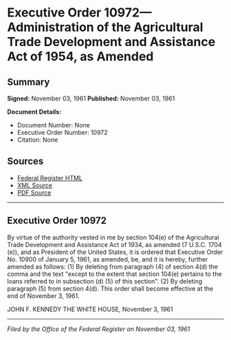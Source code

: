 # Executive Order 10972—Administration of the Agricultural Trade Development and Assistance Act of 1954, as Amended

## Summary

**Signed:** November 03, 1961
**Published:** November 03, 1961

**Document Details:**
- Document Number: None
- Executive Order Number: 10972
- Citation: None

## Sources
- [Federal Register HTML](https://www.presidency.ucsb.edu/documents/executive-order-10972-administration-the-agricultural-trade-development-and-assistance-act)
- [XML Source](None)
- [PDF Source](None)

---

## Executive Order 10972

By virtue of the authority vested in me by section 104(e) of the Agricultural Trade Development and Assistance Act of 1934, as amended (7 U.S.C. 1704 (e)), and as President of the United States, it is ordered that Executive Order No. 10900 of January 5, 1961, as amended, be, and it is hereby, further amended as follows:
    (1) By deleting from paragraph (4) of section 4(d) the comma and the text "except to the extent that section 104(e) pertains to the loans referred to in subsection (d) (5) of this section".
    (2) By deleting paragraph (5) from section 4(d).
This order shall become effective at the end of November 3, 1961.

JOHN F. KENNEDY
THE WHITE HOUSE,
November 3, 1961

---

*Filed by the Office of the Federal Register on November 03, 1961*
